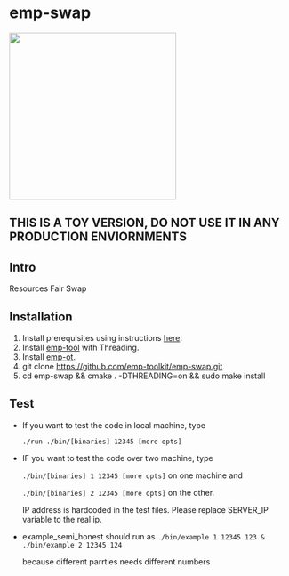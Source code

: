 # emp-swap

<img src="https://raw.githubusercontent.com/emp-toolkit/emp-readme/master/art/logo-full.jpg" width=300px/>

## THIS IS A TOY VERSION, DO NOT USE IT IN ANY PRODUCTION ENVIORNMENTS 

## Intro

Resources Fair Swap

## Installation

1. Install prerequisites using instructions [here](https://github.com/emp-toolkit/emp-readme).
2. Install [emp-tool](https://github.com/emp-toolkit/emp-tool) with Threading.
3. Install [emp-ot](https://github.com/emp-toolkit/emp-ot).
4. git clone https://github.com/emp-toolkit/emp-swap.git
5. cd emp-swap && cmake . -DTHREADING=on && sudo make install

## Test

* If you want to test the code in local machine, type

   `./run ./bin/[binaries] 12345 [more opts]`
* IF you want to test the code over two machine, type

  `./bin/[binaries] 1 12345 [more opts]` on one machine and 
  
  `./bin/[binaries] 2 12345 [more opts]` on the other.
  
  IP address is hardcoded in the test files. Please replace
  SERVER_IP variable to the real ip.

* example_semi_honest should run as 
	`./bin/example 1 12345 123 & ./bin/example 2 12345 124`
	
	because different parrties needs different numbers

